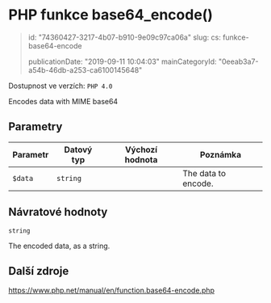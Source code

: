 PHP funkce base64_encode()
==========================

> id: "74360427-3217-4b07-b910-9e09c97ca06a"
> slug:
> 	cs: funkce-base64-encode
>
> publicationDate: "2019-09-11 10:04:03"
> mainCategoryId: "0eeab3a7-a54b-46db-a253-ca6100145648"

Dostupnost ve verzích: `PHP 4.0`

Encodes data with MIME base64


Parametry
--------------

| Parametr | Datový typ | Výchozí hodnota | Poznámka |
|-----|-----|-----|-----|
| `$data` | `string` |  | The data to encode. |


Návratové hodnoty
----------------

`string`

The encoded data, as a string.

Další zdroje
------------

https://www.php.net/manual/en/function.base64-encode.php
